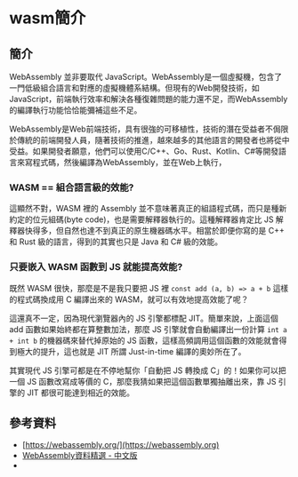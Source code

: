 # wasm簡介

## 簡介

WebAssembly 並非要取代 JavaScript。WebAssembly是一個虛擬機，包含了一門低級組合語言和對應的虛擬機體系結構。但現有的Web開發技術，如JavaScript，前端執行效率和解決各種復雜問題的能力還不足，而WebAssembly的編譯執行功能恰恰能彌補這些不足。

WebAssembly是Web前端技術，具有很強的可移植性，技術的潛在受益者不侷限於傳統的前端開發人員，隨著技術的推進，越來越多的其他語言的開發者也將從中受益。如果開發者願意，他們可以使用C/C++、Go、Rust、Kotlin、C#等開發語言來寫程式碼，然後編譯為WebAssembly，並在Web上執行，

### WASM == 組合語言級的效能?

這顯然不對，WASM 裡的 Assembly 並不意味著真正的組語程式碼，而只是種新約定的位元組碼(byte code)，也是需要解釋器執行的。這種解釋器肯定比 JS 解釋器快得多，但自然也達不到真正的原生機器碼水平。相當於即便你寫的是 C++ 和 Rust 級的語言，得到的其實也只是 Java 和 C# 級的效能。

### 只要嵌入 WASM 函數到 JS 就能提高效能?

既然 WASM 很快，那麼是不是我只要把 JS 裡 `const add (a, b) => a + b` 這樣的程式碼換成用 C 編譯出來的 WASM，就可以有效地提高效能了呢？&#x20;

這還真不一定，因為現代瀏覽器內的 JS 引擎都標配 JIT。簡單來說，上面這個 add 函數如果始終都在算整數加法，那麼 JS 引擎就會自動編譯出一份計算 `int a + int b` 的機器碼來替代掉原始的 JS 函數，這樣高頻調用這個函數的效能就會得到極大的提升，這也就是 JIT 所謂 Just-in-time 編譯的奧妙所在了。

其實現代 JS 引擎可都是在不停地幫你「自動把 JS 轉換成 C」的！如果你可以把一個 JS 函數改寫成等價的 C，那麼我猜如果把這個函數單獨抽離出來，靠 JS 引擎的 JIT 都很可能達到相近的效能。



## 參考資料

* [https://webassembly.org/](https://webassembly.org)
* [WebAssembly資料精選 - 中文版](https://github.com/chai2010/awesome-wasm-zh)
*
